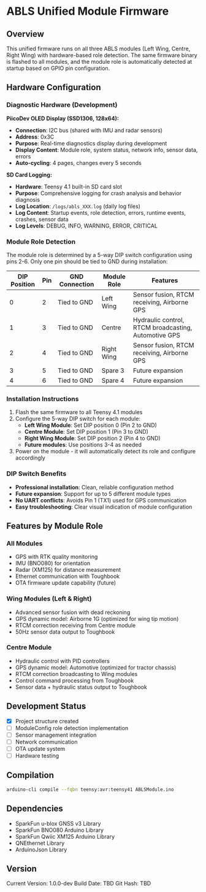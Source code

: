 # ABLS Unified Module Firmware

## Overview
This unified firmware runs on all three ABLS modules (Left Wing, Centre, Right Wing) with hardware-based role detection. The same firmware binary is flashed to all modules, and the module role is automatically detected at startup based on GPIO pin configuration.

## Hardware Configuration

### Diagnostic Hardware (Development)

**PiicoDev OLED Display (SSD1306, 128x64):**
- **Connection**: I2C bus (shared with IMU and radar sensors)
- **Address**: 0x3C
- **Purpose**: Real-time diagnostics display during development
- **Display Content**: Module role, system status, network info, sensor data, errors
- **Auto-cycling**: 4 pages, changes every 5 seconds

**SD Card Logging:**
- **Hardware**: Teensy 4.1 built-in SD card slot
- **Purpose**: Comprehensive logging for crash analysis and behavior diagnosis
- **Log Location**: `/logs/abls_XXX.log` (daily log files)
- **Log Content**: Startup events, role detection, errors, runtime events, crashes, sensor data
- **Log Levels**: DEBUG, INFO, WARNING, ERROR, CRITICAL

### Module Role Detection
The module role is determined by a 5-way DIP switch configuration using pins 2-6. Only one pin should be tied to GND during installation:

| DIP Position | Pin | GND Connection | Module Role | Features |
|--------------|-----|----------------|-------------|----------|
| 0            | 2   | Tied to GND    | Left Wing   | Sensor fusion, RTCM receiving, Airborne GPS |
| 1            | 3   | Tied to GND    | Centre      | Hydraulic control, RTCM broadcasting, Automotive GPS |
| 2            | 4   | Tied to GND    | Right Wing  | Sensor fusion, RTCM receiving, Airborne GPS |
| 3            | 5   | Tied to GND    | Spare 3     | Future expansion |
| 4            | 6   | Tied to GND    | Spare 4     | Future expansion |

### Installation Instructions
1. Flash the same firmware to all Teensy 4.1 modules
2. Configure the 5-way DIP switch for each module:
   - **Left Wing Module**: Set DIP position 0 (Pin 2 to GND)
   - **Centre Module**: Set DIP position 1 (Pin 3 to GND)
   - **Right Wing Module**: Set DIP position 2 (Pin 4 to GND)
   - **Future modules**: Use positions 3-4 as needed
3. Power on the module - it will automatically detect its role and configure accordingly

### DIP Switch Benefits
- **Professional installation**: Clean, reliable configuration method
- **Future expansion**: Support for up to 5 different module types
- **No UART conflicts**: Avoids Pin 1 (TX1) used for GPS communication
- **Easy troubleshooting**: Clear visual indication of module configuration

## Features by Module Role

### All Modules
- GPS with RTK quality monitoring
- IMU (BNO080) for orientation
- Radar (XM125) for distance measurement
- Ethernet communication with Toughbook
- OTA firmware update capability (future)

### Wing Modules (Left & Right)
- Advanced sensor fusion with dead reckoning
- GPS dynamic model: Airborne 1G (optimized for wing tip motion)
- RTCM correction receiving from Centre module
- 50Hz sensor data output to Toughbook

### Centre Module
- Hydraulic control with PID controllers
- GPS dynamic model: Automotive (optimized for tractor chassis)
- RTCM correction broadcasting to Wing modules
- Control command processing from Toughbook
- Sensor data + hydraulic status output to Toughbook

## Development Status
- [x] Project structure created
- [ ] ModuleConfig role detection implementation
- [ ] Sensor management integration
- [ ] Network communication
- [ ] OTA update system
- [ ] Hardware testing

## Compilation
```bash
arduino-cli compile --fqbn teensy:avr:teensy41 ABLSModule.ino
```

## Dependencies
- SparkFun u-blox GNSS v3 Library
- SparkFun BNO080 Arduino Library
- SparkFun Qwiic XM125 Arduino Library
- QNEthernet Library
- ArduinoJson Library

## Version
Current Version: 1.0.0-dev
Build Date: TBD
Git Hash: TBD
